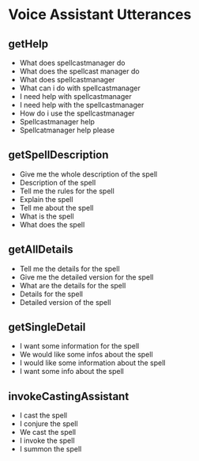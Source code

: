 # Voice Assistant Utterances

## getHelp

- What does spellcastmanager do
- What does the spellcast manager do
- What does spellcastmanager
- What can i do with spellcastmanager
- I need help with spellcastmanager
- I need help with the spellcastmanager
- How do i use the spellcastmanager
- Spellcastmanager help
- Spellcatmanager help please


## getSpellDescription

- Give me the whole description of the spell <spell>
- Description of the spell <spell>
- Tell me the rules for the spell <spell>
- Explain the spell <spell>
- Tell me about the spell <spell>
- What is the spell <spell>
- What does the spell <spell>

## getAllDetails

- Tell me the details for the spell <spell>
- Give me the detailed version for the spell <spell>
- What are the details for the spell <spell>
- Details for the spell <spell>
- Detailed version of the spell <spell>

## getSingleDetail

- I want some information for the spell <spell>
- We would like some infos about the spell <spell>
- I would like some information about the spell <spell>
- I want some info about the spell <spell>

## invokeCastingAssistant

- I cast the spell <spell>
- I conjure the spell <spell>
- We cast the spell <spell>
- I invoke the spell <spell>
- I summon the spell <spell>